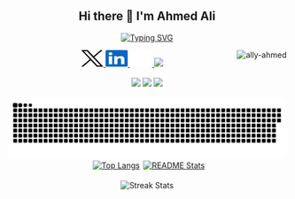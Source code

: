 <h2 align="center"> Hi there 👋 I'm Ahmed Ali </h2>
<p align="center">
  <a href="https://git.io/typing-svg"><img src="https://readme-typing-svg.demolab.com?font=Fira+Code&pause=1000&center=true&vCenter=true&random=false&width=440&height=45&lines=Full-stack+developer;7+years+of+experience;Always+learning" alt="Typing SVG" /></a>
</p>

<p><img align="right" src="https://komarev.com/ghpvc/?username=ally-ahmed&label=Profile%20views&color=0e75b6&style=flat" alt="ally-ahmed" /></p>

<div align="center" style="">
  <a href="https://x.com/ahmedaalliy" target="_blank">
      <picture >
        <source
          srcset="./images/x-dark.svg"
          media="(prefers-color-scheme: dark)"
        />
        <source
          srcset="./images/x-light.svg"
          media="(prefers-color-scheme: light), (prefers-color-scheme: no-preference)"
        />
        <img height="30" width="40" alt="Twitter profile" src="./images/x-light.svg" />
      </picture>
  </a>

  <a href="https://www.linkedin.com/in/ahmedally/" target="_blank">
      <picture>
        <source
          srcset="./images/linkedin-dark.svg"
          media="(prefers-color-scheme: dark)"
        />
        <source
          srcset="./images/linkedin-light.svg"
          media="(prefers-color-scheme: light), (prefers-color-scheme: no-preference)"
        />
        <img height="30" width="40" alt="LinkedIn profile" src="./images/linkedin.svg" />
      </picture>
  </a>
  <a href="https://www.instagram.com/_ahmedaalliy/" target="_blank">
      <picture>
        <source
          srcset="./images/instagram-dark.svg"
          media="(prefers-color-scheme: dark)"
        />
        <source
          srcset="./images/instagram-light.svg"
          media="(prefers-color-scheme: light), (prefers-color-scheme: no-preference)"
        />
        <img height="30" width="40" alt="Instagram profile" src="./images/instagram.svg" />
      </picture>
  </a>
  <a href="https://www.ahmedali.io/" target="_blank" alt="Blog">
      <picture>
        <source
          srcset="https://img.shields.io/badge/ahmedali.io-fff?style=flat"
          media="(prefers-color-scheme: dark)"
        />
        <source
          srcset="https://img.shields.io/badge/ahmedali.io-000?style=flat"
          media="(prefers-color-scheme: light), (prefers-color-scheme: no-preference)"
        />
        <img height="30" src="https://img.shields.io/badge/ahmedali.io-000?style=flat"/><a/>
      </picture>
</div>

<br />

<div align="center">
    <img src="https://skillicons.dev/icons?i=python,javascript,typescript,nodejs,java,c,cpp,sqlite,postgres,mysql,mongodb,aws,cloudflare" />
    <img src="https://skillicons.dev/icons?i=react,vue,nextjs,nuxtjs,tailwind,html,electron,qt,fastapi,express,flask,docker,git,bash,github" />
    <img src="https://skillicons.dev/icons?i=githubactions,neovim,vscode" />
</div>
<br />

<div align="center">
<picture>
  <source media="(prefers-color-scheme: dark)" srcset="https://raw.githubusercontent.com/ally-ahmed/ally-ahmed/output/github-contribution-grid-snake-dark.svg" />
  <source media="(prefers-color-scheme: light)" srcset="https://raw.githubusercontent.com/ally-ahmed/ally-ahmed/output/github-contribution-grid-snake.svg" />
  <img alt="github-snake" src="https://raw.githubusercontent.com/ally-ahmed/ally-ahmed/output/github-contribution-grid-snake.svg" />
</picture>
</div>
<div align="center" style="display: flex; justify-content: center; column-gap: 0.375rem;"> 
  <a href="https://github.com/ally-ahmed">
      <picture>
        <source
          srcset="https://github-readme-stats-eight-xi-56.vercel.app/api/top-langs?username=ally-ahmed&bg_color=00000000&show_icons=true&locale=en&hide=HTML&langs_count=8&layout=compact&theme=react&border_radius=10&size_weight=0.5&count_weight=0.5&exclude_repo=github-readme-stats"
          media="(prefers-color-scheme: dark)"
        />
        <source
          srcset="https://github-readme-stats-eight-xi-56.vercel.app/api/top-langs?username=ally-ahmed&bg_color=00000000&show_icons=true&locale=en&hide=HTML&langs_count=8&layout=compact&border_radius=10&size_weight=0.5&count_weight=0.5&exclude_repo=github-readme-stats"
          media="(prefers-color-scheme: light), (prefers-color-scheme: no-preference)"
        />
        <img height=200 align="center" src="https://github-readme-stats-eight-xi-56.vercel.app/api/top-langs?username=ally-ahmed&bg_color=00000000&show_icons=true&locale=en&hide=HTML&langs_count=8&layout=compact&border_radius=10&size_weight=0.5&count_weight=0.5&exclude_repo=github-readme-stats" alt="Top Langs" />
      </picture>
  </a>

  <a href="https://github.com/ally-ahmed" >
      <picture>
        <source
          srcset="https://github-readme-stats-eight-xi-56.vercel.app/api?username=ally-ahmed&bg_color=00000000&count_private=true&show_icons=true&theme=react&rank_icon=github&border_radius=10"
          media="(prefers-color-scheme: dark)"
        />
        <source
          srcset="https://github-readme-stats-eight-xi-56.vercel.app/api?username=ally-ahmed&bg_color=00000000&count_private=true&show_icons=true&rank_icon=github&border_radius=10"
          media="(prefers-color-scheme: light), (prefers-color-scheme: no-preference)"
        />
        <img align="center" height=200 src="https://github-readme-stats-eight-xi-56.vercel.app/api?username=ally-ahmed&bg_color=00000000&count_private=true&show_icons=true&rank_icon=github&border_radius=10"  alt="README Stats"/>
      </picture>
  </a>
</div>
  <!-- <img align="center" src="https://streak-stats.demolab.com/?user=ally-ahmed&background=00000000&count_private=true&theme=react&border_radius=10" alt="Streak stats"/> -->
<br />
<div align="center">
  <a>
      <picture>
        <source
          srcset="https://streak-stats.demolab.com/?user=ally-ahmed&background=00000000&count_private=true&theme=react&border_radius=10&theme=react"
          media="(prefers-color-scheme: dark)"
        />
        <source
          srcset="https://streak-stats.demolab.com/?user=ally-ahmed&background=00000000&count_private=true&border_radius=10"
          media="(prefers-color-scheme: light), (prefers-color-scheme: no-preference)"
        />
        <img align="center" src="https://streak-stats.demolab.com/?user=ally-ahmed&background=00000000&count_private=true&border_radius=10" alt="Streak Stats"/>
      </picture>
  </a>
</div>
<!--
**ally-ahmed/ally-ahmed** is a ✨ _special_ ✨ repository because its `README.md` (this file) appears on your GitHub profile.

Here are some ideas to get you started:

- 🔭 I’m currently working on ...
- 🌱 I’m currently learning ...
- 👯 I’m looking to collaborate on ...
- 🤔 I’m looking for help with ...
- 💬 Ask me about ...
- 📫 How to reach me: ...
- 😄 Pronouns: ...
- ⚡ Fun fact: ...
-->
